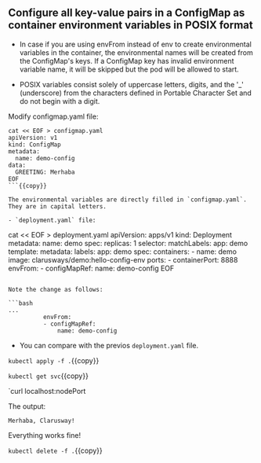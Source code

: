## Configure all key-value pairs in a ConfigMap as container environment variables in POSIX format

- In case if you are using envFrom  instead of env  to create environmental variables in the container, the environmental names will be created from the ConfigMap's keys. If a ConfigMap  key has invalid environment variable name, it will be skipped but the pod will be allowed to start. 

- POSIX variables consist solely of uppercase letters, digits, and the '_' (underscore) from the characters defined in Portable Character Set and do not begin with a digit.

Modify configmap.yaml file:

```
cat << EOF > configmap.yaml
apiVersion: v1
kind: ConfigMap
metadata:
  name: demo-config
data:
  GREETING: Merhaba
EOF
```{{copy}}

The environmental variables are directly filled in `configmap.yaml`. They are in capital letters.

- `deployment.yaml` file:

```
cat << EOF > deployment.yaml
apiVersion: apps/v1
kind: Deployment
metadata:
  name: demo
spec:
  replicas: 1
  selector:
    matchLabels:
      app: demo
  template:
    metadata:
      labels:
        app: demo
    spec:
      containers:
        - name:  demo
          image: clarusways/demo:hello-config-env
          ports:
            - containerPort: 8888
          envFrom:
          - configMapRef:
              name: demo-config
EOF
```

Note the change as follows:

```bash
...
          envFrom:
          - configMapRef:
              name: demo-config
```

- You can compare with the previos `deployment.yaml` file.

`kubectl apply -f .`{{copy}}

`kubectl get svc`{{copy}}

`curl localhost:nodePort

The output:

```
Merhaba, Clarusway!
```

Everything works fine!

`kubectl delete -f .`{{copy}}
